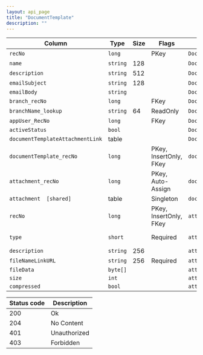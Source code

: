 ```yaml
---
layout: api_page
title: "DocumentTemplate"
description: ""
---
```




| Column | Type | Size | Flags | Table | Description |
| ------ | ---- | ---- | ----- | ----- | ----------- |
| `recNo` | `long` |  | PKey | `DocumentTemplate` | 
| `name` | `string` | 128 |  | `DocumentTemplate` | 
| `description` | `string` | 512 |  | `DocumentTemplate` | 
| `emailSubject` | `string` | 128 |  | `DocumentTemplate` | 
| `emailBody` | `string` |  |  | `DocumentTemplate` | 
| `branch_recNo` | `long` |  | FKey | `DocumentTemplate` | 
| `branchName_lookup` | `string` | 64 | ReadOnly | `DocumentTemplate` | 
| `appUser_RecNo` | `long` |  | FKey | `DocumentTemplate` | 
| `activeStatus` | `bool` |  |  | `DocumentTemplate` | 
| `documentTemplateAttachmentLink ` | table |  |  | `DocumentTemplate` | 
| `documentTemplate_recNo` | `long` |  | PKey, InsertOnly, FKey | `documentTemplateAttachmentLink` | 
| `attachment_recNo` | `long` |  | PKey, Auto-Assign | `documentTemplateAttachmentLink` | 
| `attachment  [shared]` | table |  | Singleton | `documentTemplateAttachmentLink` | 
| `recNo` | `long` |  | PKey, InsertOnly, FKey | `attachment` | 
| `type` | `short` |  | Required | `attachment` | Link = 1, File = 2
| `description` | `string` | 256 |  | `attachment` | 
| `fileNameLinkURL` | `string` | 256 | Required | `attachment` | 
| `fileData` | `byte[]` |  |  | `attachment` | 
| `size` | `int` |  |  | `attachment` | 
| `compressed` | `bool` |  |  | `attachment` | 

| Status code | Description |
| ----------- | ----------- |
| 200 | Ok |
| 204 | No Content |
| 401 | Unauthorized |
| 403 | Forbidden |


